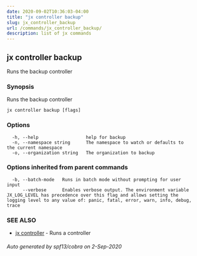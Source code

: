 ```yaml
---
date: 2020-09-02T10:36:03-04:00
title: "jx controller backup"
slug: jx_controller_backup
url: /commands/jx_controller_backup/
description: list of jx commands
---
```

## jx controller backup

Runs the backup controller

### Synopsis

Runs the backup controller

```
jx controller backup [flags]
```

### Options

```
  -h, --help                  help for backup
  -n, --namespace string      The namespace to watch or defaults to the current namespace
  -o, --organization string   The organization to backup
```

### Options inherited from parent commands

```
  -b, --batch-mode   Runs in batch mode without prompting for user input
      --verbose      Enables verbose output. The environment variable JX_LOG_LEVEL has precedence over this flag and allows setting the logging level to any value of: panic, fatal, error, warn, info, debug, trace
```

### SEE ALSO

* [jx controller](/commands/jx_controller/)  - Runs a controller

###### Auto generated by spf13/cobra on 2-Sep-2020
